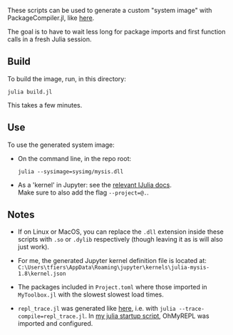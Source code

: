 These scripts can be used to generate a custom "system image" with PackageCompiler.jl, like [here](
https://julialang.github.io/PackageCompiler.jl/stable/examples/plots.html).

The goal is to have to wait less long for package imports and first function calls in a
fresh Julia session.


## Build

To build the image, run, in this directory:
```
julia build.jl
```
This takes a few minutes.


## Use

To use the generated system image:

- On the command line, in the repo root:
  ```
  julia --sysimage=sysimg/mysis.dll
  ```

- As a 'kernel' in Jupyter: see the
  [relevant IJulia docs](
    https://julialang.github.io/IJulia.jl/stable/manual/installation/#Installing-additional-Julia-kernels).  
  Make sure to also add the flag `--project=@.`.


## Notes

- If on Linux or MacOS, you can replace the `.dll` extension inside these scripts with `.so` or `.dylib` respectively (though leaving it as is will also just work).

- For me, the generated Jupyter kernel definition file is located at:  
  `C:\Users\tfiers\AppData\Roaming\jupyter\kernels\julia-mysis-1.8\kernel.json`

- The packages included in `Project.toml` where those imported in `MyToolbox.jl` with the slowest slowest load times.

- `repl_trace.jl` was generated like [here](https://julialang.github.io/PackageCompiler.jl/dev/examples/ohmyrepl.html), i.e. with `julia --trace-compile=repl_trace.jl`.
  In [my julia startup script](https://github.com/tfiers/dotfiles/blob/main/.julia/config/startup.jl), OhMyREPL was imported and configured.
